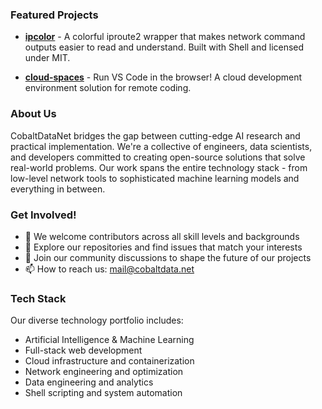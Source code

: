 ### Featured Projects

- [**ipcolor**](https://github.com/CobaltDataNet/ipcolor) - A colorful iproute2 wrapper that makes network command outputs easier to read and understand. Built with Shell and licensed under MIT.

- [**cloud-spaces**](https://github.com/CobaltDataNet/cloud-spaces) - Run VS Code in the browser! A cloud development environment solution for remote coding.

### About Us

CobaltDataNet bridges the gap between cutting-edge AI research and practical implementation. We're a collective of engineers, data scientists, and developers committed to creating open-source solutions that solve real-world problems. Our work spans the entire technology stack - from low-level network tools to sophisticated machine learning models and everything in between.

### Get Involved!

- 🌱 We welcome contributors across all skill levels and backgrounds
- 🤔 Explore our repositories and find issues that match your interests
- 💬 Join our community discussions to shape the future of our projects
- 📫 How to reach us: mail@cobaltdata.net

### Tech Stack

Our diverse technology portfolio includes:
- Artificial Intelligence & Machine Learning
- Full-stack web development
- Cloud infrastructure and containerization
- Network engineering and optimization
- Data engineering and analytics
- Shell scripting and system automation

<!--
🙋‍♀️ A short introduction - what is your organization all about?
🌈 Contribution guidelines - how can the community get involved?
👩‍💻 Useful resources - where can the community find your docs? Is there anything else the community should know?
🍿 Fun facts - what does your team eat for breakfast?
🧙 Remember, you can do mighty things with the power of [Markdown](https://docs.github.com/github/writing-on-github/getting-started-with-writing-and-formatting-on-github/basic-writing-and-formatting-syntax)
